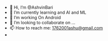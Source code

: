 - 👋 Hi, I’m @AshvinBari
- 👀 I’m currently learning and AI and ML 
- 🌱 I’m working On Android 
- 💞️ I’m looking to collaborate on ...
- 📫 How to reach me: 1762001ashu@gmail.com 
- 

<!---
AshvinBari/AshvinBari is a ✨ special ✨ repository because its `README.md` (this file) appears on your GitHub profile.
You can click the Preview link to take a look at your changes.
--->
